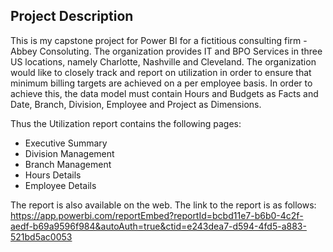 ## Project Description

This is my capstone project for Power BI for a fictitious consulting firm - Abbey Consoluting. The organization provides IT and BPO Services in three US locations, namely Charlotte, Nashville and Cleveland. The organization would like to closely track and report on utilization in order to ensure that minimum billing targets are achieved on a per employee basis. In order to achieve this, the data model must contain Hours and Budgets as Facts and Date, Branch, Division, Employee and Project as Dimensions.

Thus the Utilization report contains the following pages:
- Executive Summary
- Division Management
- Branch Management
- Hours Details
- Employee Details  

The report is also available on the web. The link to the report is as follows:
https://app.powerbi.com/reportEmbed?reportId=bcbd11e7-b6b0-4c2f-aedf-b69a9596f984&autoAuth=true&ctid=e243dea7-d594-4fd5-a883-521bd5ac0053
